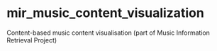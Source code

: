# mir_music_content_visualization
Content-based music content visualisation (part of Music Information Retrieval Project)
